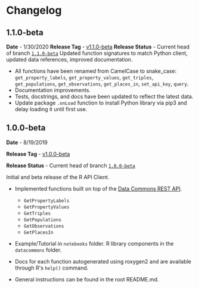 # Changelog

## 1.1.0-beta
**Date** - 1/30/2020
**Release Tag** - [v1.1.0-beta](https://github.com/datacommonsorg/api-r/releases/tag/v1.1.0-beta)
**Release Status** - Current head of branch [`1.1.0-beta`](https://github.com/datacommonsorg/api-r/tree/1.1.0-beta)
Updated function signatures to match Python client, updated data references, improved documentation.

- All functions have been renamed from CamelCase to snake_case: `get_property_labels`, `get_property_values`, `get_triples`, `get_populations`, `get_observations`, `get_places_in`, `set_api_key`, `query`.
- Documentation improvements.
- Tests, docstrings, and docs have been updated to reflect the latest data.
- Update package `.onLoad` function to install Python library via pip3 and delay loading it until first use.

## 1.0.0-beta

**Date** - 8/19/2019

**Release Tag** - [v1.0.0-beta](https://github.com/datacommonsorg/api-r/releases/tag/v1.0.0-beta)

**Release Status** - Current head of branch [`1.0.0-beta`](https://github.com/datacommonsorg/api-r/tree/1.0.0-beta)

Initial and beta release of the R API Client.

-  Implemented functions built on top of the [Data Commons REST API](https://github.com/datacommonsorg/mixer).
    -   `GetPropertyLabels`
    -   `GetPropertyValues`
    -   `GetTriples`
    -   `GetPopulations`
    -   `GetObservations`
    -   `GetPlacesIn`

-  Example/Tutorial in `notebooks` folder. R library components in the `datacommons` folder.
-  Docs for each function autogenerated using roxygen2 and are available through R's `help()` command.
-  General instructions can be found in the root README.md.
